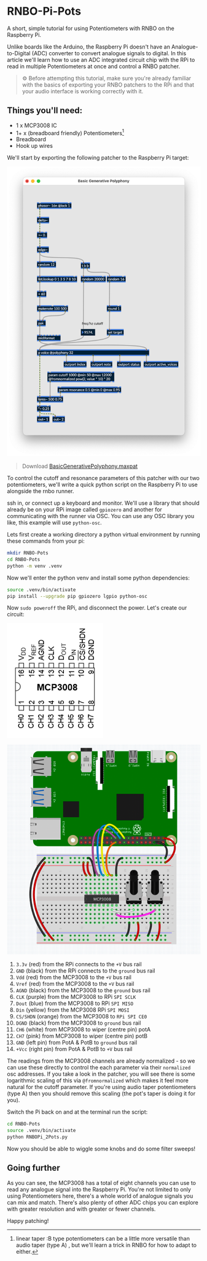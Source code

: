 # RNBO-Pi-Pots
A short, simple tutorial for using Potentiometers with RNBO on the Raspberry Pi.

Unlike boards like the Arduino, the Raspberry Pi doesn't have an Analogue-to-Digital (ADC) converter to convert analogue signals to digital. In this article we'll learn how to use an ADC integrated circuit chip with the RPi to read in multiple Potentiometers at once and control a RNBO patcher.

> ⚙️ Before attempting this tutorial, make sure you're already familiar with the basics of exporting your RNBO patchers to the RPi and that your audio interface is working correctly with it.

## Things you'll need:

* 1 x MCP3008 IC
* 1+ x (breadboard friendly) Potentiometers[^1]
* Breadboard
* Hook up wires

[^1]: linear taper :B type potentiometers can be a little more versatile than audio taper (type A) , but we'll learn a trick in RNBO for how to adapt to either.

We'll start by exporting the following patcher to the Raspberry Pi target:

![RNBO Patcher](./BasicGenerativePolyphony.png)
> Download [BasicGenerativePolyphony.maxpat](./BasicGenerativePolyphony.maxpat) 



To control the cutoff and resonance parameters of this patcher with our two potentiometers, we'll write a quick python script on the Raspberry Pi to use alongside the rnbo runner.

ssh in, or connect up a keyboard and monitor. We'll use a library that should already be on your RPi image called `gpiozero` and another for communicating with the runner via OSC. You can use any OSC library you like, this example will use `python-osc`.

Lets first create a working directory a python virtual environment by running these commands from your pi:

```bash
mkdir RNBO-Pots
cd RNBO-Pots
python -m venv .venv
```

Now we'll enter the python venv and install some python dependencies:
```bash
source .venv/bin/activate
pip install --upgrade pip gpiozero lgpio python-osc
```

Now `sudo poweroff` the RPi, and disconnect the power. Let's create our circuit:

![MCP3008 Pinout](./mcp3008pinout.png)

![Breadboard Circuit](./RNBORPi_2Pots.png)

1. `3.3v` (red) from the RPi connects to the `+V` bus rail
2. `GND` (black) from the RPi connects to the `ground` bus rail
3. `Vdd` (red) from the MCP3008 to the `+V` bus rail
4. `Vref` (red) from the MCP3008 to the `+V` bus rail
5. `AGND` (black) from the MCP3008 to the `ground` bus rail
6. `CLK` (purple) from the MCP3008 to RPi `SPI SCLK`
7. `Dout` (blue) from the MCP3008 to RPi `SPI MISO`
8. `Din` (yellow) from the MCP3008 RPi `SPI MOSI`
9. `CS/SHDN` (orange) from the MCP3008 to `RPi SPI CE0`
10. `DGND` (black) from the MCP3008 to `ground` bus rail
11. `CH6` (white) from MCP3008 to wiper (centre pin) potA
12. `CH7` (pink) from MCP3008 to wiper (centre pin) potB
13. `GND` (left pin) from PotA & PotB to `ground` bus rail
14. `+Vcc` (right pin) from PotA & PotB to `+V` bus rail

The readings from the MCP3008 channels are already normalized - so we can use these directly to control the each parameter via their `normalized` osc addresses. If you take a look in the patcher, you will see there is some logarithmic scaling of this via `@fromnormalized` which makes it feel more natural for the cutoff parameter. If you're using audio taper potentiometers (type A) then you should remove this scaling (the pot's taper is doing it for you).

Switch the Pi back on and at the terminal run the script:

```bash
cd RNBO-Pots
source .venv/bin/activate
python RNBOPi_2Pots.py
```

Now you should be able to wiggle some knobs and do some filter sweeps!


## Going further

As you can see, the MCP3008 has a total of eight channels you can use to read any analogue signal into the Raspberry Pi. You're not limited to only using Potentiometers here, there's a whole world of analogue signals you can mix and match. There's also plenty of other ADC chips you can explore with greater resolution and with greater or fewer channels.

Happy patching!

